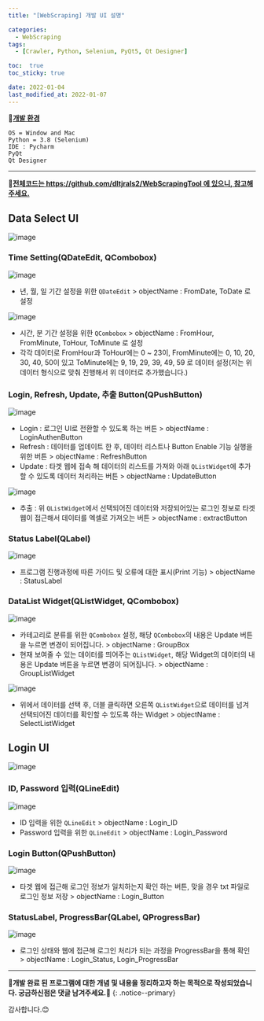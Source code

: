 ```yaml
---
title: "[WebScraping] 개발 UI 설명"

categories:
  - WebScraping
tags:
  - [Crawler, Python, Selenium, PyQt5, Qt Designer]

toc:  true
toc_sticky: true

date: 2022-01-04
last_modified_at: 2022-01-07
---
```


📌**<u>개발 환경</u>**  
```
OS = Window and Mac
Python = 3.8 (Selenium)
IDE : Pycharm
PyQt
Qt Designer
```  

---
📌**<u>전체코드는 https://github.com/dltjrals2/WebScrapingTool 에 있으니, 참고해주세요.</u>**  

## Data Select UI  

![image](https://user-images.githubusercontent.com/37467408/147997855-46ff5659-574a-4b0f-b922-e650b4e1bfd4.png)  

### Time Setting(QDateEdit, QCombobox)  

![image](https://user-images.githubusercontent.com/37467408/147998473-91c0de1d-5a1b-4c2f-bcad-22463e3601aa.png)  
- 년, 월, 일 기간 설정을 위한 `QDateEdit` > objectName : FromDate, ToDate 로 설정  

![image](https://user-images.githubusercontent.com/37467408/147998560-0fb380a2-6829-48aa-80dc-6681e375252a.png)  
- 시간, 분 기간 설정을 위한 `QCombobox` > objectName : FromHour, FromMinute, ToHour, ToMinute 로 설정  
- 각각 데이터로 FromHour과 ToHour에는 0 ~ 23이, FromMinute에는 0, 10, 20, 30, 40, 50이 있고 ToMinute에는 9, 19, 29, 39, 49, 59 로 데이터 설정(저는 위 데이터 형식으로 맞춰 진행해서 위 데이터로 추가했습니다.)  

### Login, Refresh, Update, 추출 Button(QPushButton)  

![image](https://user-images.githubusercontent.com/37467408/147998798-94f269f9-8241-46fb-a6f2-1fd222f75243.png)  
- Login : 로그인 UI로 전환할 수 있도록 하는 버튼 > objectName : LoginAuthenButton  
- Refresh : 데이터를 업데이트 한 후, 데이터 리스트나 Button Enable 기능 실행을 위한 버튼 > objectName : RefreshButton  
- Update : 타겟 웹에 접속 해 데이터의 리스트를 가져와 아래 `QListWidget`에 추가할 수 있도록 데이터 처리하는 버튼 > objectName : UpdateButton  

![image](https://user-images.githubusercontent.com/37467408/147999039-0b5e9bab-03f7-4456-b8d8-8df6e14e43fc.png)  
- 추출 : 위 `QListWidget`에서 선택되어진 데이터와 저장되어있는 로그인 정보로 타겟 웹이 접근해서 데이터를 엑셀로 가져오는 버튼 > objectName : extractButton  

### Status Label(QLabel)  

![image](https://user-images.githubusercontent.com/37467408/147999799-03a18fff-f61e-4e73-90c8-c7e0d392a356.png)  
- 프로그램 진행과정에 따른 가이드 및 오류에 대한 표시(Print 기능) > objectName : StatusLabel  

### DataList Widget(QListWidget, QCombobox)  

![image](https://user-images.githubusercontent.com/37467408/147999170-956c4410-ce84-41cf-9e38-b11d2f2a5570.png)  
- 카테고리로 분류를 위한 `QCombobox` 설정, 해당 `QCombobox`의 내용은 Update 버튼을 누르면 변경이 되어집니다. > objectName : GroupBox
- 현재 보여줄 수 있는 데이터를 띄어주는 `QListWidget`, 해당 Widget의 데이터의 내용은 Update 버튼을 누르면 변경이 되어집니다. > objectName : GroupListWidget  

![image](https://user-images.githubusercontent.com/37467408/147999492-1c4577cb-ec08-4c8d-994f-87d8cbcfbe2b.png)  
- 위에서 데이터를 선택 후, 더블 클릭하면 오른쪽 `QListWidget`으로 데이터를 넘겨 선택되어진 데이터를 확인할 수 있도록 하는 Widget > objectName : SelectListWidget  

## Login UI

![image](https://user-images.githubusercontent.com/37467408/147997875-6452ad16-4bce-4562-932d-6e2180d93f3a.png)  

### ID, Password 입력(QLineEdit)  

![image](https://user-images.githubusercontent.com/37467408/147999395-3e7735a3-7071-4fd6-89eb-55505db502d4.png)  
- ID 입력을 위한 `QLineEdit` > objectName : Login_ID  
- Password 입력을 위한 `QLineEdit` > objectName : Login_Password  

### Login Button(QPushButton)  

![image](https://user-images.githubusercontent.com/37467408/147999576-84ae9fe2-d181-4e57-b855-65dc95b80ca9.png)  
- 타겟 웹에 접근해 로그인 정보가 일치하는지 확인 하는 버튼, 맞을 경우 txt 파일로 로그인 정보 저장 > objectName : Login_Button  

### StatusLabel, ProgressBar(QLabel, QProgressBar)  

![image](https://user-images.githubusercontent.com/37467408/147999683-de4f16b2-5576-42f2-8972-e4926760fa65.png)  
- 로그인 상태와 웹에 접근해 로그인 처리가 되는 과정을 ProgressBar을 통해 확인 > objectName : Login_Status, Login_ProgressBar  


---
**🐢개발 완료 된 프로그램에 대한 개념 및 내용을 정리하고자 하는 목적으로 작성되었습니다. 궁금하신점은 댓글 남겨주세요.🐢**
{: .notice--primary}

감사합니다.😊
